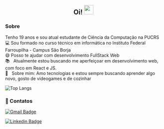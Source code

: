 <h2 align="center"> Oi! <img src="https://media.giphy.com/media/hvRJCLFzcasrR4ia7z/giphy.gif" width="30px">  </h2>

### Sobre

Tenho 19 anos e sou atual estudante de Ciência da Computação na PUCRS
<br /> :computer: Sou formado no curso técnico em informática no Instituto Federal Farroupilha - Campus São Borja
<br /> :smile: Posso te ajudar com desenvolvimento FullStack Web
<br /> :books: &nbsp; Atualmente estou buscando me aperfeiçoar em desenvolvimento web, com foco em React e JS.
<br /> 💬  &nbsp; Sobre mim: Amo tecnologias e estou sempre buscando aprender algo novo, gosto de videogames e de cozinhar

![Top Langs](https://github-readme-stats.vercel.app/api/top-langs/?username=Gabriel-Cervo&layout=compact&theme=radical)

### :email: Contatos

<p>

 [![Gmail Badge](https://img.shields.io/badge/Gabriel--Cervo-Email-red?link=mailto:joaogabrieldouradocervo@gmail.com/?style=flat-square&logo=Gmail&logoColor=white)](mailto:joaogabrieldouradocervo@gmail.com)

 [![Linkedin Badge](https://img.shields.io/badge/Gabriel--Cervo-Linkedin-blue?link=https://www.linkedin.com/in/joaogabrielcervo/?style=flat-square&logo=Linkedin)](https://www.linkedin.com/in/joaogabrielcervo)

</p>
